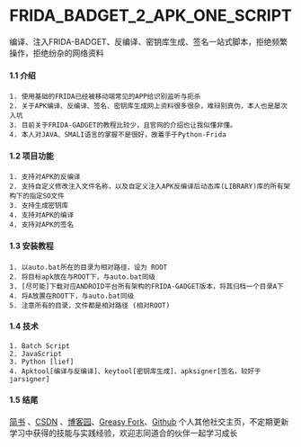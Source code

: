 # FRIDA_BADGET_2_APK_ONE_SCRIPT
编译、注入FRIDA-BADGET、反编译、密钥库生成、签名一站式脚本，拒绝频繁操作，拒绝纷杂的网络资料

#### 1.1 介绍

```
1. 使用基础的FRIDA已经被移动端常见的APP给识别监听与扼杀
2. 关于APK编译、反编译、签名、密钥库生成网上资料很多很杂，难辩别真伪，本人也是屡次入坑
3. 目前关于FRIDA-GADGET的教程比较少，且官网的介绍也让我似懂非懂。
4. 本人对JAVA、SMALI语言的掌握不是很好，故着手于Python-Frida
```

#### 1.2 项目功能

```
1. 支持对APK的反编译
2. 支持自定义修改注入文件名称，以及自定义注入APK反编译后动态库(LIBRARY)库的所有架构下的指定SO文件
3. 支持生成密钥库
4. 支持对APK的编译
4. 支持对APK的签名
```

#### 1.3 安装教程

```
1. 以auto.bat所在的目录为相对路径，设为 ROOT
2. 将目标apk放在与ROOT下，与auto.bat同级
3. [尽可能]下载对应ANDROID平台所有架构的FRIDA-GADGET版本，将其归档一个目录A下
4. 将A放置在ROOT下，与auto.bat同级
5. 注意所有的目录，文件都是相对路径 (相对ROOT)
```

#### 1.4 技术
```
1. Batch Script
2. JavaScript
3. Python [lief]
4. Apktool[编译与反编译]、keytool[密钥库生成]、apksigner[签名，较好于jarsigner]
```

#### 1.5 结尾
[简书](https://www.jianshu.com/u/98bc7a4fe9fd) 、[CSDN](https://blog.csdn.net/haiw2) 、[博客园](https://www.cnblogs.com/haiw2/)、[Greasy Fork](https://greasyfork.org/zh-CN/users/812860-haiw2)、[Github](https://github.com/haiw2)
                 个人其他社交主页，不定期更新学习中获得的技能与实践经验，欢迎志同道合的伙伴一起学习成长
